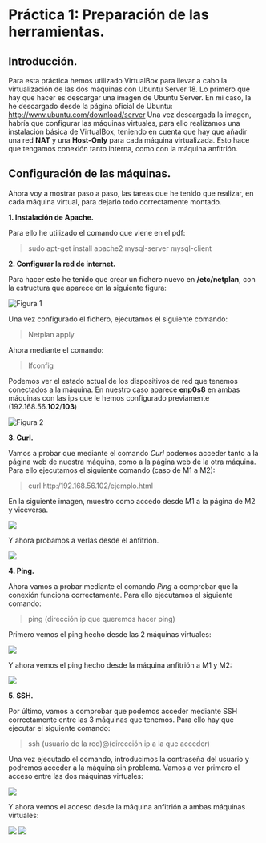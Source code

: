 ﻿# Práctica 1: Preparación de las herramientas.
## Introducción.
Para esta práctica hemos utilizado VirtualBox para llevar a cabo la virtualización de las dos máquinas con Ubuntu Server 18.
Lo primero que hay que hacer es descargar una imagen de Ubuntu Server. En mi caso, la he descargado desde la página oficial de Ubuntu:
http://www.ubuntu.com/download/server
Una vez descargada la imagen, habría que configurar las máquinas virtuales, para ello realizamos una instalación básica de VirtualBox, teniendo en cuenta que hay que añadir una red **NAT** y una **Host-Only** para cada máquina virtualizada. 
Esto hace que tengamos conexión tanto interna, como con la máquina anfitrión.
## Configuración de las máquinas.
Ahora voy a mostrar paso a paso, las tareas que he tenido que realizar, en cada máquina virtual, para dejarlo todo correctamente montado.

**1. Instalación de  Apache.**

Para ello he utilizado el comando que viene en el pdf:

> sudo apt-get install apache2 mysql-server mysql-client

**2. Configurar la red de internet.**

Para hacer esto he tenido que crear un fichero nuevo en **/etc/netplan**, con la estructura que aparece en la siguiente figura:

![Figura 1](https://i.ibb.co/9c5v09H/netplan.png)

Una vez configurado el fichero, ejecutamos el siguiente comando:
> Netplan apply
>  
Ahora mediante el comando:
> Ifconfig
> 
Podemos ver el estado actual de los dispositivos de red que tenemos conectados a la máquina.
En nuestro caso aparece **enp0s8** en ambas máquinas con las ips que le hemos configurado previamente (192.168.56.**102**/**103**)

![Figura 2](https://i.ibb.co/NN8P1t1/ips.png)

**3. Curl.**

Vamos a probar que mediante el comando *Curl* podemos acceder tanto a la página web de nuestra máquina, como a la página web de la otra máquina.
Para ello ejecutamos el siguiente comando (caso de M1 a M2):
> curl http:/192.168.56.102/ejemplo.html

En la siguiente imagen, muestro como accedo desde M1 a la página de M2 y viceversa.

![](https://i.ibb.co/M8jVzSv/ejemplo-curl.png=150x150)

Y ahora probamos a verlas desde el anfitrión.

![](https://i.ibb.co/0c49sKd/curl-anfitrion.png)

**4.  Ping.**

Ahora vamos a probar mediante el comando *Ping* a comprobar que la conexión funciona correctamente.
Para ello ejecutamos el siguiente comando:
> ping (dirección ip que queremos hacer ping)

Primero vemos el ping hecho desde las 2 máquinas virtuales:

![](https://i.ibb.co/tDx4yXM/ping-maquinas.png)

Y ahora vemos el ping hecho desde la máquina anfitrión a M1 y M2:

![](https://i.ibb.co/Mk4L0xd/ping-anfitrion.png)

**5. SSH.**

Por último, vamos a comprobar que podemos acceder mediante SSH correctamente entre las 3 máquinas que tenemos.
Para ello hay que ejecutar el siguiente comando:

> ssh (usuario de la red)@(dirección ip a la que acceder)

Una vez ejecutado el comando, introducimos la contraseña del usuario y podremos acceder a la máquina sin problema.
Vamos a ver primero el acceso entre las dos máquinas virtuales:

![](https://i.ibb.co/3CL6vMC/acceso-ssh.png)

Y ahora vemos el acceso desde la máquina anfitrión a ambas máquinas virtuales:

![](https://i.ibb.co/q0t6tty/ssh-anfitrion-m1.png)
![](https://i.ibb.co/vVg4T80/ssh-anfitrion-m2.png)

